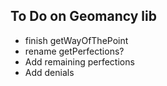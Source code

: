To Do on Geomancy lib
---------------------

* finish getWayOfThePoint
* rename getPerfections?
* Add remaining perfections
* Add denials
